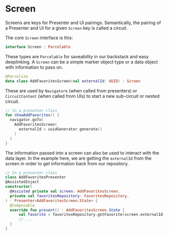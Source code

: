 Screen
======

Screens are keys for Presenter and UI pairings. Semantically, the pairing of a Presenter and UI
for a given `Screen` key is called a circuit.

The core `Screen` interface is this:

```kotlin
interface Screen : Parcelable
```

These types are `Parcelable` for saveability in our backstack and easy deeplinking. A `Screen` can
be a simple marker object type or a data object with information to pass on.

```kotlin
@Parcelize
data class AddFavoritesScreen(val externalId: UUID) : Screen
```

These are used by `Navigator`s (when called from presenters) or `CircuitContent` (when called from
UIs) to start a new sub-circuit or nested circuit.

```kotlin
// In a presenter class
fun showAddFavorites() {
  navigator.goTo(
    AddFavoritesScreen(
      externalId = uuidGenerator.generate()
    )
  )
}
```

The information passed into a screen can also be used to interact with the data layer. In the example here,
we are getting the `externalId` from the screen in order to get information back from our repository. 

```kotlin
// In a presenter class
class AddFavoritesPresenter
@AssistedInject
constructor(
  @Assisted private val screen: AddFavoritesScreen,
  private val favoritesRepository: FavoritesRepository,
) : Presenter<AddFavoritesScreen.State> {
  @Composable
  override fun present() : AddFavoritesScreen.State {
      val favorite = favoritesRepository.getFavorite(screen.externalId)
      // ...
  }
}
```
